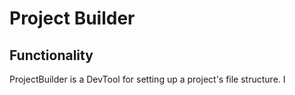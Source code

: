 # Project Builder
## Functionality
ProjectBuilder is a DevTool for setting up a project's file structure. I

